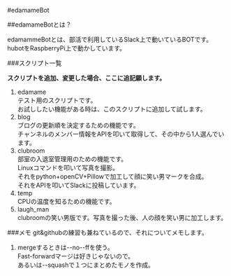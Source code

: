 #edamameBot

##edamameBotとは？

edamammeBotとは、部活で利用しているSlack上で動いているBOTです。  
hubotをRaspberryPi上で動かしています。

###スクリプト一覧

__スクリプトを追加、変更した場合、ここに追記願します。__


1. edamame  
テスト用のスクリプトです。  
お試ししたい機能がある時は、このスクリプトに追加して試します。  
2. blog  
ブログの更新順を決定するための機能です。  
チャンネルのメンバー情報をAPIを叩いて取得して、その中から1人選んでいます。  
3. clubroom  
部室の入退室管理用のための機能です。  
Linuxコマンドを叩いて写真を撮影。  
それをpython+openCV+Pillowで加工して顔に笑い男マークを合成。  
それをAPIを叩いてSlackに投稿しています。  
4. temp  
CPUの温度を知るための機能です。  
4. laugh_man  
clubroomの笑い男版です。写真を撮った後、人の顔を笑い男に加工します。  

###メモ
git&githubの練習も兼ねているので、それについてメモします。

1. mergeするときは--no--ffを使う。  
Fast-forwardマージは好きじゃないので。  
あるいは--squashで１つにまとめたモノを作成。
